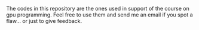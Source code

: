 The codes in this repository are the ones used in support of the course on gpu programming. Feel free to use them and send me an email if you spot a flaw... or just to give feedback.